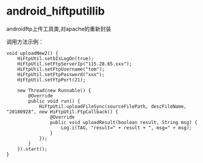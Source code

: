 # android_hiftputillib
androidftp上传工具类,对apache的重新封装

调用方法示例：

    void uploadNew2() {
        HiFtpUtil.setbIsLogOn(true);
        HiFtpUtil.setFtpServerIp("115.28.65.xxx");
        HiFtpUtil.setFtpUsername("tom");
        HiFtpUtil.setFtpPassword("xxx");
        HiFtpUtil.setFtpPort(21);

        new Thread(new Runnable() {
            @Override
            public void run() {
                HiFtpUtil.uploadFileSync(sourceFilePath, descFileName, "20180928", new HiFtpUtil.FtpCallback() {
                    @Override
                    public void uploadResult(boolean result, String msg) {
                        Log.i(TAG, "result=" + result + ", msg=" + msg);
                    }
                });
            }
        }).start();
    }

